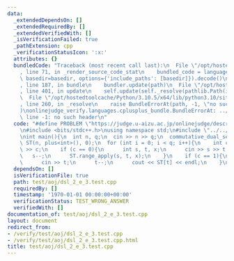 ```yaml
---
data:
  _extendedDependsOn: []
  _extendedRequiredBy: []
  _extendedVerifiedWith: []
  _isVerificationFailed: true
  _pathExtension: cpp
  _verificationStatusIcon: ':x:'
  attributes: {}
  bundledCode: "Traceback (most recent call last):\n  File \"/opt/hostedtoolcache/Python/3.10.5/x64/lib/python3.10/site-packages/onlinejudge_verify/documentation/build.py\"\
    , line 71, in _render_source_code_stat\n    bundled_code = language.bundle(stat.path,\
    \ basedir=basedir, options={'include_paths': [basedir]}).decode()\n  File \"/opt/hostedtoolcache/Python/3.10.5/x64/lib/python3.10/site-packages/onlinejudge_verify/languages/cplusplus.py\"\
    , line 187, in bundle\n    bundler.update(path)\n  File \"/opt/hostedtoolcache/Python/3.10.5/x64/lib/python3.10/site-packages/onlinejudge_verify/languages/cplusplus_bundle.py\"\
    , line 401, in update\n    self.update(self._resolve(pathlib.Path(included), included_from=path))\n\
    \  File \"/opt/hostedtoolcache/Python/3.10.5/x64/lib/python3.10/site-packages/onlinejudge_verify/languages/cplusplus_bundle.py\"\
    , line 260, in _resolve\n    raise BundleErrorAt(path, -1, \"no such header\"\
    )\nonlinejudge_verify.languages.cplusplus_bundle.BundleErrorAt: ../../data_structure/sequence/commutative_dual_segment_tree:\
    \ line -1: no such header\n"
  code: "#define PROBLEM \"https://judge.u-aizu.ac.jp/onlinejudge/description.jsp?id=DSL_2_E\"\
    \n#include <bits/stdc++.h>\nusing namespace std;\n#include \"../../data_structure/sequence/commutative_dual_segment_tree\"\
    \nint main(){\n  int n, q;\n  cin >> n >> q;\n  commutative_dual_segment_tree<int>\
    \ ST(n, plus<int>(), 0);\n  for (int i = 0; i < q; i++){\n    int c;\n    cin\
    \ >> c;\n    if (c == 0){\n      int s, t, x;\n      cin >> s >> t >> x;\n   \
    \   s--;\n      ST.range_apply(s, t, x);\n    }\n    if (c == 1){\n      int t;\n\
    \      cin >> t;\n      t--;\n      cout << ST[t] << endl;\n    }\n  }\n}\n"
  dependsOn: []
  isVerificationFile: true
  path: test/aoj/dsl_2_e_3.test.cpp
  requiredBy: []
  timestamp: '1970-01-01 00:00:00+00:00'
  verificationStatus: TEST_WRONG_ANSWER
  verifiedWith: []
documentation_of: test/aoj/dsl_2_e_3.test.cpp
layout: document
redirect_from:
- /verify/test/aoj/dsl_2_e_3.test.cpp
- /verify/test/aoj/dsl_2_e_3.test.cpp.html
title: test/aoj/dsl_2_e_3.test.cpp
---
```

